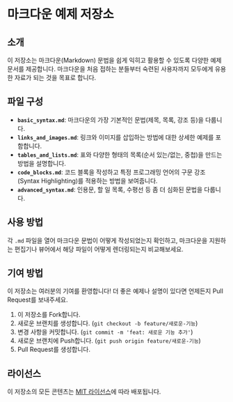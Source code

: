 # 마크다운 예제 저장소

## 소개

이 저장소는 마크다운(Markdown) 문법을 쉽게 익히고 활용할 수 있도록 다양한 예제 문서를 제공합니다. 마크다운을 처음 접하는 분들부터 숙련된 사용자까지 모두에게 유용한 자료가 되는 것을 목표로 합니다.

## 파일 구성

  * **`basic_syntax.md`**: 마크다운의 가장 기본적인 문법(제목, 목록, 강조 등)을 다룹니다.
  * **`links_and_images.md`**: 링크와 이미지를 삽입하는 방법에 대한 상세한 예제를 포함합니다.
  * **`tables_and_lists.md`**: 표와 다양한 형태의 목록(순서 있는/없는, 중첩)을 만드는 방법을 설명합니다.
  * **`code_blocks.md`**: 코드 블록을 작성하고 특정 프로그래밍 언어의 구문 강조(Syntax Highlighting)를 적용하는 방법을 보여줍니다.
  * **`advanced_syntax.md`**: 인용문, 할 일 목록, 수평선 등 좀 더 심화된 문법을 다룹니다.

## 사용 방법

각 `.md` 파일을 열어 마크다운 문법이 어떻게 작성되었는지 확인하고, 마크다운을 지원하는 편집기나 뷰어에서 해당 파일이 어떻게 렌더링되는지 비교해보세요.

## 기여 방법

이 저장소는 여러분의 기여를 환영합니다\! 더 좋은 예제나 설명이 있다면 언제든지 Pull Request를 보내주세요.

1.  이 저장소를 Fork합니다.
2.  새로운 브랜치를 생성합니다. (`git checkout -b feature/새로운-기능`)
3.  변경 사항을 커밋합니다. (`git commit -m 'feat: 새로운 기능 추가'`)
4.  새로운 브랜치에 Push합니다. (`git push origin feature/새로운-기능`)
5.  Pull Request를 생성합니다.

## 라이선스

이 저장소의 모든 콘텐츠는 [MIT 라이선스](https://www.google.com/search?q=LICENSE)에 따라 배포됩니다.